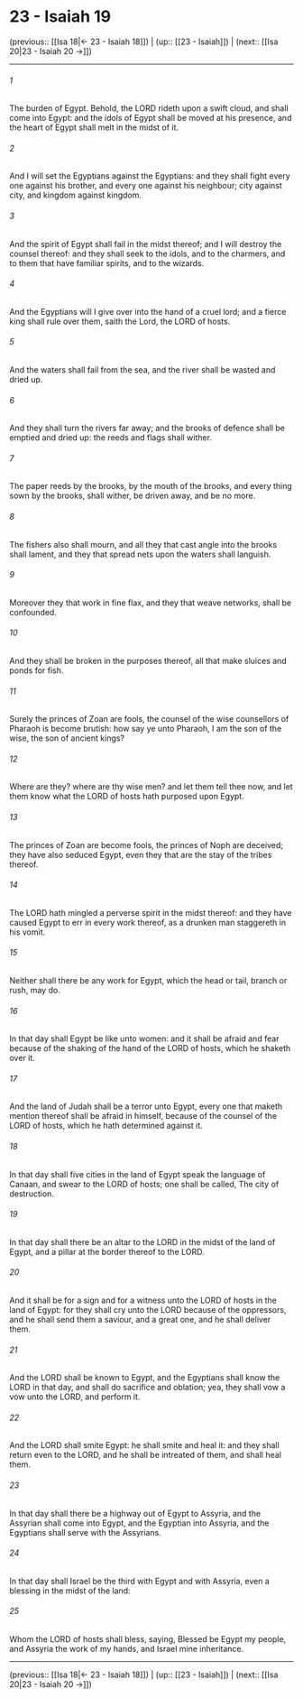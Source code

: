 # 23 - Isaiah 19

(previous:: [[Isa 18|← 23 - Isaiah 18]]) | (up:: [[23 - Isaiah]]) | (next:: [[Isa 20|23 - Isaiah 20 →]])

***


###### 1 
The burden of Egypt. Behold, the LORD rideth upon a swift cloud, and shall come into Egypt: and the idols of Egypt shall be moved at his presence, and the heart of Egypt shall melt in the midst of it. 

###### 2 
And I will set the Egyptians against the Egyptians: and they shall fight every one against his brother, and every one against his neighbour; city against city, and kingdom against kingdom. 

###### 3 
And the spirit of Egypt shall fail in the midst thereof; and I will destroy the counsel thereof: and they shall seek to the idols, and to the charmers, and to them that have familiar spirits, and to the wizards. 

###### 4 
And the Egyptians will I give over into the hand of a cruel lord; and a fierce king shall rule over them, saith the Lord, the LORD of hosts. 

###### 5 
And the waters shall fail from the sea, and the river shall be wasted and dried up. 

###### 6 
And they shall turn the rivers far away; and the brooks of defence shall be emptied and dried up: the reeds and flags shall wither. 

###### 7 
The paper reeds by the brooks, by the mouth of the brooks, and every thing sown by the brooks, shall wither, be driven away, and be no more. 

###### 8 
The fishers also shall mourn, and all they that cast angle into the brooks shall lament, and they that spread nets upon the waters shall languish. 

###### 9 
Moreover they that work in fine flax, and they that weave networks, shall be confounded. 

###### 10 
And they shall be broken in the purposes thereof, all that make sluices and ponds for fish. 

###### 11 
Surely the princes of Zoan are fools, the counsel of the wise counsellors of Pharaoh is become brutish: how say ye unto Pharaoh, I am the son of the wise, the son of ancient kings? 

###### 12 
Where are they? where are thy wise men? and let them tell thee now, and let them know what the LORD of hosts hath purposed upon Egypt. 

###### 13 
The princes of Zoan are become fools, the princes of Noph are deceived; they have also seduced Egypt, even they that are the stay of the tribes thereof. 

###### 14 
The LORD hath mingled a perverse spirit in the midst thereof: and they have caused Egypt to err in every work thereof, as a drunken man staggereth in his vomit. 

###### 15 
Neither shall there be any work for Egypt, which the head or tail, branch or rush, may do. 

###### 16 
In that day shall Egypt be like unto women: and it shall be afraid and fear because of the shaking of the hand of the LORD of hosts, which he shaketh over it. 

###### 17 
And the land of Judah shall be a terror unto Egypt, every one that maketh mention thereof shall be afraid in himself, because of the counsel of the LORD of hosts, which he hath determined against it. 

###### 18 
In that day shall five cities in the land of Egypt speak the language of Canaan, and swear to the LORD of hosts; one shall be called, The city of destruction. 

###### 19 
In that day shall there be an altar to the LORD in the midst of the land of Egypt, and a pillar at the border thereof to the LORD. 

###### 20 
And it shall be for a sign and for a witness unto the LORD of hosts in the land of Egypt: for they shall cry unto the LORD because of the oppressors, and he shall send them a saviour, and a great one, and he shall deliver them. 

###### 21 
And the LORD shall be known to Egypt, and the Egyptians shall know the LORD in that day, and shall do sacrifice and oblation; yea, they shall vow a vow unto the LORD, and perform it. 

###### 22 
And the LORD shall smite Egypt: he shall smite and heal it: and they shall return even to the LORD, and he shall be intreated of them, and shall heal them. 

###### 23 
In that day shall there be a highway out of Egypt to Assyria, and the Assyrian shall come into Egypt, and the Egyptian into Assyria, and the Egyptians shall serve with the Assyrians. 

###### 24 
In that day shall Israel be the third with Egypt and with Assyria, even a blessing in the midst of the land: 

###### 25 
Whom the LORD of hosts shall bless, saying, Blessed be Egypt my people, and Assyria the work of my hands, and Israel mine inheritance.

***

(previous:: [[Isa 18|← 23 - Isaiah 18]]) | (up:: [[23 - Isaiah]]) | (next:: [[Isa 20|23 - Isaiah 20 →]])
